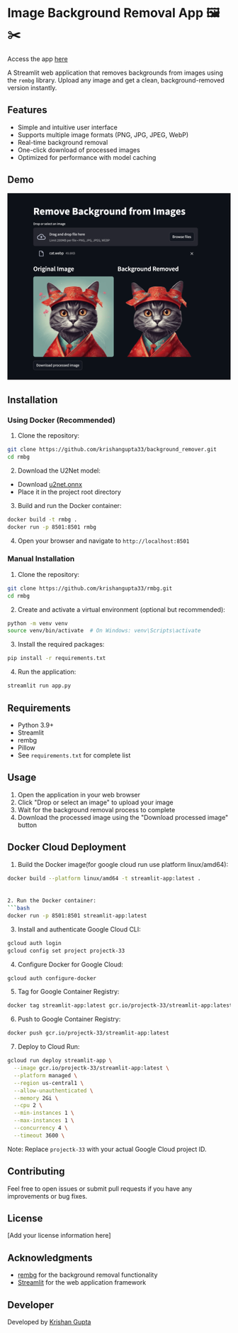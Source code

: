 # Image Background Removal App 🖼️✂️

Access the app [here](https://streamlit-app-wyvcz272xa-uc.a.run.app/)

A Streamlit web application that removes backgrounds from images using the `rembg` library. Upload any image and get a clean, background-removed version instantly.

## Features

- Simple and intuitive user interface
- Supports multiple image formats (PNG, JPG, JPEG, WebP)
- Real-time background removal
- One-click download of processed images
- Optimized for performance with model caching

## Demo

![Demo](demo.png)

## Installation

### Using Docker (Recommended)

1. Clone the repository:

```bash
git clone https://github.com/krishangupta33/background_remover.git
cd rmbg
```

2. Download the U2Net model:

- Download [u2net.onnx](https://github.com/danielgatis/rembg/releases/download/v0.0.0/u2net.onnx)
- Place it in the project root directory

3. Build and run the Docker container:

```bash
docker build -t rmbg .
docker run -p 8501:8501 rmbg
```

4. Open your browser and navigate to `http://localhost:8501`

### Manual Installation

1. Clone the repository:

```bash
git clone https://github.com/krishangupta33/rmbg.git
cd rmbg
```

2. Create and activate a virtual environment (optional but recommended):

```bash
python -m venv venv
source venv/bin/activate  # On Windows: venv\Scripts\activate
```

3. Install the required packages:

```bash
pip install -r requirements.txt
```

4. Run the application:

```bash
streamlit run app.py
```

## Requirements

- Python 3.9+
- Streamlit
- rembg
- Pillow
- See `requirements.txt` for complete list

## Usage

1. Open the application in your web browser
2. Click "Drop or select an image" to upload your image
3. Wait for the background removal process to complete
4. Download the processed image using the "Download processed image" button

## Docker Cloud Deployment

1. Build the Docker image(for google cloud run use platform linux/amd64):

````bash
docker build --platform linux/amd64 -t streamlit-app:latest .


2. Run the Docker container:
```bash
docker run -p 8501:8501 streamlit-app:latest
````

3. Install and authenticate Google Cloud CLI:

```bash
gcloud auth login
gcloud config set project projectk-33
```

4. Configure Docker for Google Cloud:

```bash
gcloud auth configure-docker
```

5. Tag for Google Container Registry:

```bash
docker tag streamlit-app:latest gcr.io/projectk-33/streamlit-app:latest
```

6. Push to Google Container Registry:

```bash
docker push gcr.io/projectk-33/streamlit-app:latest
```

7. Deploy to Cloud Run:

```bash
gcloud run deploy streamlit-app \
  --image gcr.io/projectk-33/streamlit-app:latest \
  --platform managed \
  --region us-central1 \
  --allow-unauthenticated \
  --memory 2Gi \
  --cpu 2 \
  --min-instances 1 \
  --max-instances 1 \
  --concurrency 4 \
  --timeout 3600 \
```

Note: Replace `projectk-33` with your actual Google Cloud project ID.

## Contributing

Feel free to open issues or submit pull requests if you have any improvements or bug fixes.

## License

[Add your license information here]

## Acknowledgments

- [rembg](https://github.com/danielgatis/rembg) for the background removal functionality
- [Streamlit](https://streamlit.io/) for the web application framework

## Developer

Developed by [Krishan Gupta](https://github.com/krishangupta33)
